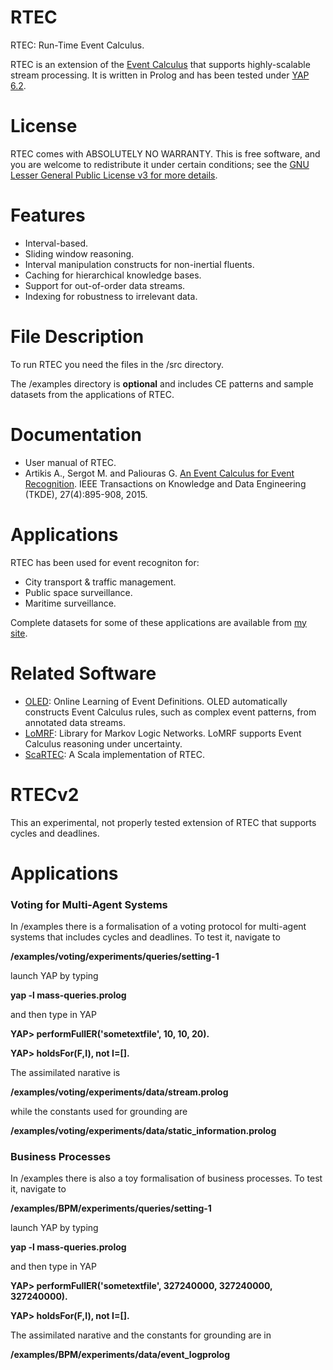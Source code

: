 # RTEC
RTEC: Run-Time Event Calculus.

RTEC is an extension of the [Event Calculus](https://en.wikipedia.org/wiki/Event_calculus) that supports highly-scalable stream processing. It is written in Prolog and has been tested under [YAP 6.2](http://www.dcc.fc.up.pt/~vsc/Yap/).

# License

RTEC comes with ABSOLUTELY NO WARRANTY. This is free software, and you are welcome to redistribute it under certain conditions; see the [GNU Lesser General Public License v3 for more details](http://www.gnu.org/licenses/lgpl-3.0.html).

# Features
- Interval-based.
- Sliding window reasoning.
- Interval manipulation constructs for non-inertial fluents.
- Caching for hierarchical knowledge bases.
- Support for out-of-order data streams.
- Indexing for robustness to irrelevant data.

# File Description

To run RTEC you need the files in the /src directory.

The /examples directory is **optional** and includes CE patterns and sample datasets from the applications of RTEC.  

# Documentation

- User manual of RTEC.
- Artikis A., Sergot M. and Paliouras G. [An Event Calculus for Event Recognition](http://dx.doi.org/10.1109/TKDE.2014.2356476). IEEE Transactions on Knowledge and Data Engineering (TKDE), 27(4):895-908, 2015.

# Applications

RTEC has been used for event recogniton for:
- City transport & traffic management.
- Public space surveillance.
- Maritime surveillance.

Complete datasets for some of these applications are available from [my site](http://users.iit.demokritos.gr/~a.artikis/EC.html).

# Related Software
- [OLED](https://github.com/nkatzz/OLED): Online Learning of Event Definitions. OLED automatically constructs Event Calculus rules, such as complex event patterns, from annotated data streams.
- [LoMRF](https://github.com/anskarl/LoMRF):  Library for Markov Logic Networks. LoMRF supports Event Calculus reasoning under uncertainty.
- [ScaRTEC](https://github.com/ioannis-kon/ScaRTEC):  A Scala implementation of RTEC.

# RTECv2

This an experimental, not properly tested extension of RTEC that supports cycles and deadlines.

# Applications

### Voting for Multi-Agent Systems

In /examples there is a formalisation of a voting protocol for multi-agent systems that includes cycles and deadlines. To test it, navigate to

**/examples/voting/experiments/queries/setting-1**

launch YAP by typing 


**yap -l mass-queries.prolog**


and then type in YAP


**YAP> performFullER('sometextfile', 10, 10, 20).**


**YAP> holdsFor(F,I), not I=[].**


The assimilated narative is 

**/examples/voting/experiments/data/stream.prolog**

while the constants used for grounding are

**/examples/voting/experiments/data/static_information.prolog**

### Business Processes

In /examples there is also a toy formalisation of business processes. To test it, navigate to

**/examples/BPM/experiments/queries/setting-1**

launch YAP by typing 


**yap -l mass-queries.prolog**


and then type in YAP


**YAP> performFullER('sometextfile', 327240000, 327240000, 327240000).**


**YAP> holdsFor(F,I), not I=[].**


The assimilated narative and the constants for grounding are in 

**/examples/BPM/experiments/data/event_logprolog**




